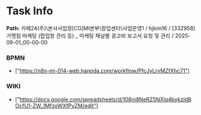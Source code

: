 # Task Info

**Path:** 카페24(주)\본사사업장\[CG]MI본부\창업센터\사업운영1 / hjkim16 / [332958] 가맹점 마케팅 (팝업창 관리 등) _ 마케팅 채널별 광고비 보고서 요청 및 관리 / 2025-09-01_00-00-00

### BPMN
- ["https://n8n-mi-014-web.hanpda.com/workflow/PfcJyLrvMZfXhc71"]

### WIKI
- ["https://docs.google.com/spreadsheets/d/108ni8NeRZ5NXlq4bykzIdBOcfU1-ZW_1MfzoWXfPyZM/edit"]

